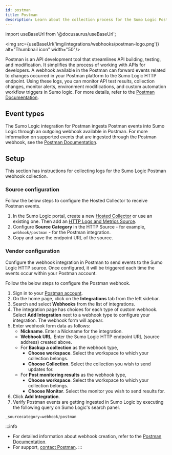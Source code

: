 ```yaml
---
id: postman
title: Postman
description: Learn about the collection process for the Sumo Logic Postman integration.
---
```


import useBaseUrl from '@docusaurus/useBaseUrl';

<img src={useBaseUrl('img/integrations/webhooks/postman-logo.png')} alt="Thumbnail icon" width="50"/>

Postman is an API development tool that streamlines API building, testing, and modification. It simplifies the process of working with APIs for developers. A webhook available in the Postman can forward events related to changes occurred in your Postman platform to the Sumo Logic HTTP endpoint. Using these logs, you can monitor API test results, collection changes, monitor alerts, environment modifications, and custom automation workflow triggers in Sumo logic. For more details, refer to the [Postman Documentation](https://learning.postman.com/docs/introduction/overview/).

## Event types

The Sumo Logic integration for Postman ingests Postman events into Sumo Logic through an outgoing webhook available in Postman. For more information on supported events that are ingested through the Postman webhook, see the [Postman Documentation](https://learning.postman.com/docs/integrations/webhooks/).

## Setup

This section has instructions for collecting logs for the Sumo Logic Postman webhook collection.

### Source configuration

Follow the below steps to configure the Hosted Collector to receive Postman events.

1. In the Sumo Logic portal, create a new [Hosted Collector](/docs/send-data/hosted-collectors/configure-hosted-collector/) or use an existing one. Then add an [HTTP Logs and Metrics Source](/docs/send-data/hosted-collectors/http-source/logs-metrics/#configure-an-httplogs-and-metrics-source).
2. Configure **Source Category** in the HTTP Source - for example, `webhook/postman` - for the Postman integration.
3. Copy and save the endpoint URL of the source.

### Vendor configuration

Configure the webhook integration in Postman to send events to the Sumo Logic HTTP source. Once configured, it will be triggered each time the events occur within your Postman account.

Follow the below steps to configure the Postman webhook.

1. Sign in to your [Postman account](https://www.postman.com/).
2. On the home page, click on the **Integrations** tab from the left sidebar.
3. Search and select **Webhooks** from the list of integrations.
4. The integration page has choices for each type of custom webhook. Select **Add Integration** next to a webhook type to configure your integration. The webhook form will appear.
5. Enter webhook form data as follows:
    - **Nickname**. Enter a Nickname for the integration.
    - **Webhook URL**. Enter the Sumo Logic HTTP endpoint URL (source address) created above.
    - For **Backup a collection** as the webhook type,
        - **Choose workspace**. Select the workspace to which your collection belongs.
        - **Choose Collection**. Select the collection you wish to send updates for.
    - For **Post monitoring results** as the webhook type,
        - **Choose workspace**. Select the workspace to which your collection belongs.
        - **Choose Monitor**. Select the monitor you wish to send results for.
6. Click **Add Integration**.
7. Verify Postman events are getting ingested in Sumo Logic by executing the following query on Sumo Logic's search panel.
  ```sql
  _sourcecategory=webhook/postman
  ```

:::info
- For detailed information about webhook creation, refer to the [Postman Documentation](https://learning.postman.com/docs/integrations/webhooks/).
- For support, [contact Postman](https://support.postman.com/hc/en-us).
:::
